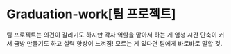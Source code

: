 # Graduation-work[팀 프로젝트]

팀 프로젝트는 의견이 갈리기도 하지만 각자 역할을 맡아서 하는 게 엄청 시간 단축이 커서
금방 만들기도 하고 실력 향상이 느껴짐!
모르는 게 있다면 팀에게 바로바로 말할 것.
 
